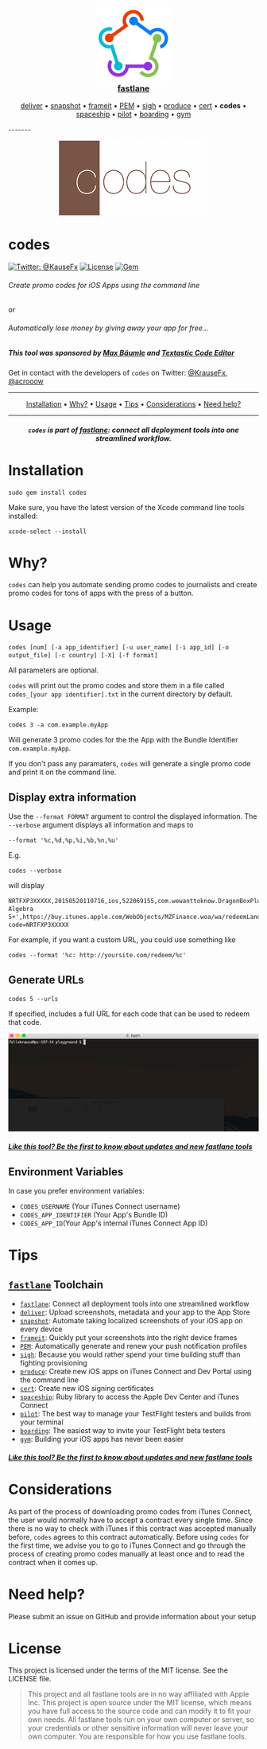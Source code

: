<h3 align="center">
  <a href="https://github.com/KrauseFx/fastlane">
    <img src="assets/fastlane.png" width="150" />
    <br />
    fastlane
  </a>
</h3>
<p align="center">
  <a href="https://github.com/KrauseFx/deliver">deliver</a> &bull; 
  <a href="https://github.com/KrauseFx/snapshot">snapshot</a> &bull; 
  <a href="https://github.com/KrauseFx/frameit">frameit</a> &bull; 
  <a href="https://github.com/KrauseFx/pem">PEM</a> &bull; 
  <a href="https://github.com/KrauseFx/sigh">sigh</a> &bull; 
  <a href="https://github.com/KrauseFx/produce">produce</a> &bull;
  <a href="https://github.com/KrauseFx/cert">cert</a> &bull;
  <b>codes</b> &bull;
  <a href="https://github.com/fastlane/spaceship">spaceship</a> &bull;
  <a href="https://github.com/fastlane/pilot">pilot</a> &bull;
  <a href="https://github.com/fastlane/boarding">boarding</a> &bull;
  <a href="https://github.com/fastlane/gym">gym</a>
</p>
-------

<p align="center">
    <img src="assets/codes.png">
</p>

codes
============

[![Twitter: @KauseFx](https://img.shields.io/badge/contact-@KrauseFx-blue.svg?style=flat)](https://twitter.com/KrauseFx)
[![License](http://img.shields.io/badge/license-MIT-green.svg?style=flat)](https://github.com/KrauseFx/cert/blob/master/LICENSE)
[![Gem](https://img.shields.io/gem/v/codes.svg?style=flat)](http://rubygems.org/gems/codes)

###### Create promo codes for iOS Apps using the command line
or
###### Automatically lose money by giving away your app for free...


##### This tool was sponsored by [Max Bäumle](http://maxbaeumle.com) and [Textastic Code Editor](http://www.textasticapp.com)

Get in contact with the developers of `codes` on Twitter: [@KrauseFx](https://twitter.com/KrauseFx), [@acrooow](https://twitter.com/acrooow)

-------
<p align="center">
    <a href="#installation">Installation</a> &bull; 
    <a href="#why">Why?</a> &bull; 
    <a href="#usage">Usage</a> &bull; 
    <a href="#tips">Tips</a> &bull; 
    <a href="#considerations">Considerations</a> &bull; 
    <a href="#need-help">Need help?</a>
</p>

-------

<h5 align="center"><code>codes</code> is part of <a href="https://fastlane.tools">fastlane</a>: connect all deployment tools into one streamlined workflow.</h5>



# Installation
    sudo gem install codes

Make sure, you have the latest version of the Xcode command line tools installed:

    xcode-select --install

# Why?

`codes` can help you automate sending promo codes to journalists and create promo codes for tons of apps with the press of a button.

# Usage

    codes [num] [-a app_identifier] [-u user_name] [-i app_id] [-o output_file] [-c country] [-X] [-f format]

All parameters are optional.

`codes` will print out the promo codes and store them in a file called `codes_[your app identifier].txt` in the current directory by default.

Example:

    codes 3 -a com.example.myApp

Will generate 3 promo codes for the the App with the Bundle Identifier `com.example.myApp`. 

If you don't pass any paramaters, `codes` will generate a single promo code and print it on the command line.

## Display extra information

Use the ```--format FORMAT``` argument to control the displayed information. The ```--verbose``` argument displays all information and maps to

    --format '%c,%d,%p,%i,%b,%n,%u'

E.g.

    codes --verbose

will display

    NRTFXP3XXXXX,20150520110716,ios,522069155,com.wewanttoknow.DragonBoxPlus,'DragonBox Algebra 5+',https://buy.itunes.apple.com/WebObjects/MZFinance.woa/wa/redeemLandingPage?code=NRTFXP3XXXXX

For example, if you want a custom URL, you could use something like

    codes --format '%c: http://yoursite.com/redeem/%c'

## Generate URLs

    codes 5 --urls

If specified, includes a full URL for each code that can be used to redeem that code.

![assets/codes.gif](assets/codes.gif)

##### [Like this tool? Be the first to know about updates and new fastlane tools](https://tinyletter.com/krausefx)

## Environment Variables
In case you prefer environment variables:

- ```CODES_USERNAME``` (Your iTunes Connect username)
- ```CODES_APP_IDENTIFIER``` (Your App's Bundle ID)
- ```CODES_APP_ID```(Your App's internal iTunes Connect App ID)

# Tips

## [`fastlane`](https://fastlane.tools) Toolchain

- [`fastlane`](https://fastlane.tools): Connect all deployment tools into one streamlined workflow
- [`deliver`](https://github.com/KrauseFx/deliver): Upload screenshots, metadata and your app to the App Store
- [`snapshot`](https://github.com/KrauseFx/snapshot): Automate taking localized screenshots of your iOS app on every device
- [`frameit`](https://github.com/KrauseFx/frameit): Quickly put your screenshots into the right device frames
- [`PEM`](https://github.com/KrauseFx/pem): Automatically generate and renew your push notification profiles
- [`sigh`](https://github.com/KrauseFx/sigh): Because you would rather spend your time building stuff than fighting provisioning
- [`produce`](https://github.com/KrauseFx/produce): Create new iOS apps on iTunes Connect and Dev Portal using the command line
- [`cert`](https://github.com/KrauseFx/cert): Create new iOS signing certificates
- [`spaceship`](https://github.com/fastlane/spaceship): Ruby library to access the Apple Dev Center and iTunes Connect
- [`pilot`](https://github.com/fastlane/pilot): The best way to manage your TestFlight testers and builds from your terminal
- [`boarding`](https://github.com/fastlane/boarding): The easiest way to invite your TestFlight beta testers
- [`gym`](https://github.com/fastlane/gym): Building your iOS apps has never been easier

##### [Like this tool? Be the first to know about updates and new fastlane tools](https://tinyletter.com/krausefx)

# Considerations
As part of the process of downloading promo codes from iTunes Connect, the user would normally have to accept a contract every single time. Since there is no way to check with iTunes if this contract was accepted manually before, `codes` agrees to this contract automatically. Before using `codes` for the first time, we advise you to go to iTunes Connect and go through the process of creating promo codes manually at least once and to read the contract when it comes up.

# Need help?
Please submit an issue on GitHub and provide information about your setup

# License
This project is licensed under the terms of the MIT license. See the LICENSE file.

> This project and all fastlane tools are in no way affiliated with Apple Inc. This project is open source under the MIT license, which means you have full access to the source code and can modify it to fit your own needs. All fastlane tools run on your own computer or server, so your credentials or other sensitive information will never leave your own computer. You are responsible for how you use fastlane tools.
